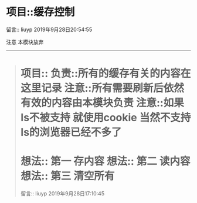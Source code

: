 项目::缓存控制
=================

留言:: liuyp 2019年9月28日20:54:55

注意 本模块放弃

***

> 项目::
> 负责::所有的缓存有关的内容在这里记录
> 注意::所有需要刷新后依然有效的内容由本模块负责
> 注意::如果ls不被支持 就使用cookie 当然不支持ls的浏览器已经不多了
> ========================================================
> 想法:: 第一 存内容
> 想法:: 第二 读内容
> 想法:: 第三 清空所有
> ========================================================
> 留言:: liuyp 2019年9月28日17:10:45
